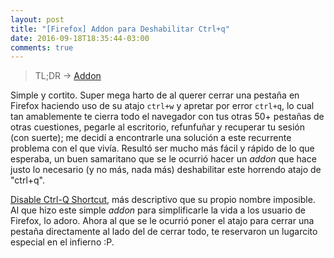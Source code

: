 ```yaml
---
layout: post
title: "[Firefox] Addon para Deshabilitar Ctrl+q"
date: 2016-09-18T18:35:44-03:00
comments: true
---
```


> TL;DR -> [Addon](https://addons.mozilla.org/en-US/firefox/addon/disable-ctrl-q-shortcut/)

Simple y cortito. Super mega harto de al querer cerrar una pestaña en Firefox haciendo uso de su atajo `ctrl+w` y apretar por error `ctrl+q`, lo cual tan amablemente te cierra todo el navegador con tus otras 50+ pestañas de otras cuestiones, pegarle al escritorio, refunfuñar y recuperar tu sesión (con suerte); me decidí a encontrarle una solución a este recurrente problema con el que vivía. Resultó ser mucho más fácil y rápido de lo que esperaba, un buen samaritano que se le ocurrió hacer un *addon* que hace justo lo necesario (y no más, nada más) deshabilitar este horrendo atajo de "ctrl+q".

[Disable Ctrl-Q Shortcut](https://addons.mozilla.org/en-US/firefox/addon/disable-ctrl-q-shortcut/), más descriptivo que su propio nombre imposible. Al que hizo este simple *addon* para simplificarle la vida a los usuario de Firefox, lo adoro. Ahora al que se le ocurrió poner el atajo para cerrar una pestaña directamente al lado del de cerrar todo, te reservaron un lugarcito especial en el infierno :P.
